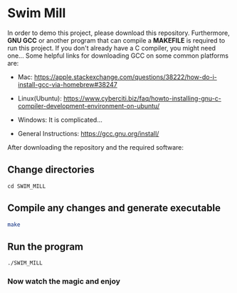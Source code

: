 # Swim Mill

In order to demo this project, please download this repository. Furthermore, **GNU GCC** or another program that can compile a **MAKEFILE** is required to run this project. If you don't already have a C compiler, you might need one... Some helpful links for downloading GCC on some common platforms are:

- Mac: https://apple.stackexchange.com/questions/38222/how-do-i-install-gcc-via-homebrew#38247

- Linux(Ubuntu): https://www.cyberciti.biz/faq/howto-installing-gnu-c-compiler-development-environment-on-ubuntu/

- Windows: It is complicated...

- General Instructions: https://gcc.gnu.org/install/

After downloading the repository and the required software:

## Change directories

```shell
cd SWIM_MILL
```

## Compile any changes and generate executable

```bash
make
```

## Run the program

```bash
./SWIM_MILL
```

### Now watch the magic and enjoy
